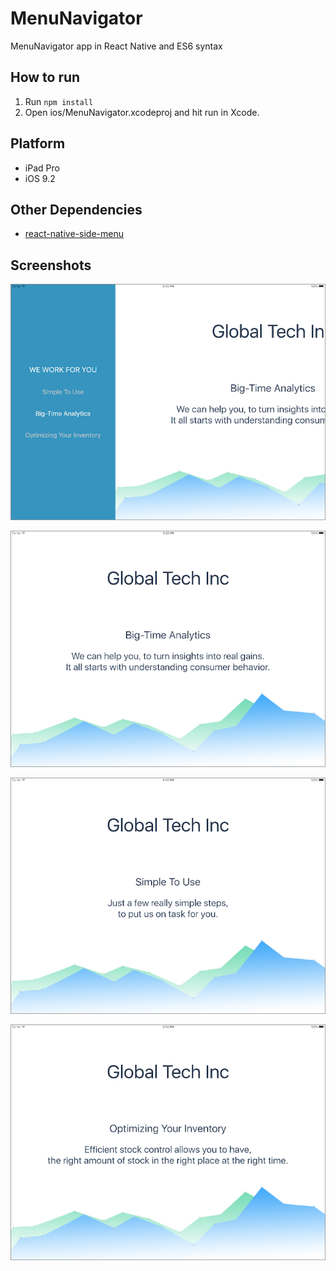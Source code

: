 # MenuNavigator

MenuNavigator app in React Native and ES6 syntax

## How to run

1. Run `npm install`
2. Open ios/MenuNavigator.xcodeproj and hit run in Xcode.

## Platform

- iPad Pro
- iOS 9.2

## Other Dependencies

- [react-native-side-menu](https://www.npmjs.com/package/react-native-side-menu)

## Screenshots

![Screenshot 1](screenshots/screenshot_01.png)

![Screenshot 2](screenshots/screenshot_02.png)

![Screenshot 3](screenshots/screenshot_03.png)

![Screenshot 4](screenshots/screenshot_04.png)
